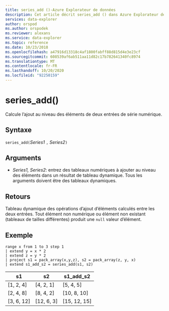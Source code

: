 ```yaml
---
title: series_add ()-Azure Explorateur de données
description: Cet article décrit series_add () dans Azure Explorateur de données.
services: data-explorer
author: orspod
ms.author: orspodek
ms.reviewer: alexans
ms.service: data-explorer
ms.topic: reference
ms.date: 10/23/2018
ms.openlocfilehash: a47916d13318c4af1800fabff88d815d4e3e23cf
ms.sourcegitcommit: 608539af6ab511aa11d82c17b782641340fc8974
ms.translationtype: MT
ms.contentlocale: fr-FR
ms.lasthandoff: 10/20/2020
ms.locfileid: "92250159"
---
```

# <a name="series_add"></a>series_add()

Calcule l’ajout au niveau des éléments de deux entrées de série numérique.

## <a name="syntax"></a>Syntaxe

`series_add(`*Series1* `,` *Series2*`)`

## <a name="arguments"></a>Arguments

* *Series1, Series2*: entrez des tableaux numériques à ajouter au niveau des éléments dans un résultat de tableau dynamique. Tous les arguments doivent être des tableaux dynamiques. 

## <a name="returns"></a>Retours

Tableau dynamique des opérations d’ajout d’éléments calculés entre les deux entrées. Tout élément non numérique ou élément non existant (tableaux de tailles différentes) produit une `null` valeur d’élément.

## <a name="example"></a>Exemple

<!-- csl: https://help.kusto.windows.net:443/Samples -->
```kusto
range x from 1 to 3 step 1
| extend y = x * 2
| extend z = y * 2
| project s1 = pack_array(x,y,z), s2 = pack_array(z, y, x)
| extend s1_add_s2 = series_add(s1, s2)
```

|s1|s2|s1_add_s2|
|---|---|---|
|[1, 2, 4]|[4, 2, 1]|[5, 4, 5]|
|[2, 4, 8]|[8, 4, 2]|[10, 8, 10]|
|[3, 6, 12]|[12, 6, 3]|[15, 12, 15]|
